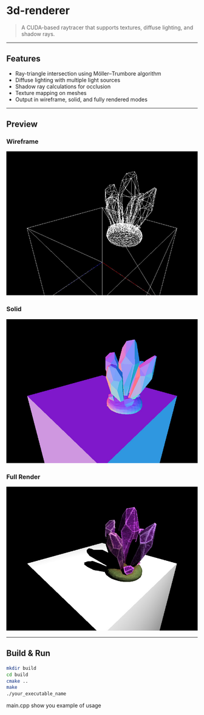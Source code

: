 # 3d-renderer

> A CUDA-based raytracer that supports textures, diffuse lighting, and shadow rays.

---

## Features

- Ray-triangle intersection using Möller–Trumbore algorithm  
- Diffuse lighting with multiple light sources  
- Shadow ray calculations for occlusion  
- Texture mapping on meshes  
- Output in wireframe, solid, and fully rendered modes  

---


## Preview

### Wireframe
![Wireframe](output/output_wireframe.jpg)

### Solid
![Solid](output/output_solid.jpg)

### Full Render
![Full Render](output/output_render.jpg)

---

## Build & Run

```bash
mkdir build
cd build
cmake ..
make
./your_executable_name
```

main.cpp show you example of usage
